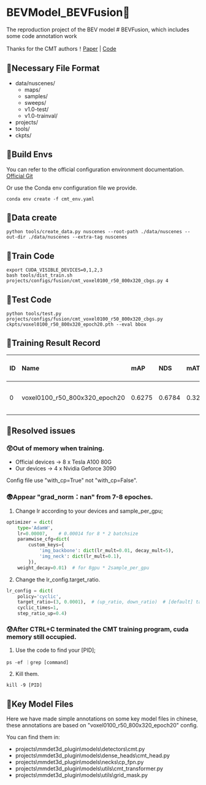 # BEVModel_BEVFusion🚖
The reproduction project of the BEV model # BEVFusion, which includes some code annotation work

Thanks for the CMT authors！[Paper](https://github.com/junjie18/CMT) | [Code](https://github.com/junjie18/CMT)

## 🌵Necessary File Format
- data/nuscenes/
  - maps/
  - samples/
  - sweeps/
  - v1.0-test/
  - v1.0-trainval/
- projects/
- tools/
- ckpts/

## 🌵Build Envs
You can refer to the official configuration environment documentation. [Official Git](https://github.com/junjie18/CMT)

Or use the Conda env configuration file we provide.
```
conda env create -f cmt_env.yaml
```

## 🌵Data create

```
python tools/create_data.py nuscenes --root-path ./data/nuscenes --out-dir ./data/nuscenes --extra-tag nuscenes
```

## 🌵Train Code
```
export CUDA_VISIBLE_DEVICES=0,1,2,3
bash tools/dist_train.sh projects/configs/fusion/cmt_voxel0100_r50_800x320_cbgs.py 4
```

## 🌵Test Code
```
python tools/test.py projects/configs/fusion/cmt_voxel0100_r50_800x320_cbgs.py ckpts/voxel0100_r50_800x320_epoch20.pth --eval bbox
```

## 🌵Training Result Record

ID | Name | mAP | NDS | mATE | mASE | mAOE | mAVE | mAAE | Per-class results | Epochs | Data | Learning rate | Batch_size | GPUs | Train_time | Eval_time | Log_file
:----------- | :----------- | :----------- | :----------- | :----------- | :----------- | :----------- | :----------- | :----------- | :----------- | :----------- | :----------- | :----------- | :----------- | :----------- | :----------- | :----------- | :-----------
0 | voxel0100_r50_800x320_epoch20 | 0.6275 | 0.6784 | 0.3294 | 0.2541 | 0.3035 | 0.2810 | 0.1853 |  ![img1](https://github.com/PrymceQ/BEVModel_CMT/assets/109404970/c8c6b476-3cac-47b8-8cdf-27bf5154910d) | 20 | All | optimizer.lr=0.00007, lr_config.target_ratio=(3, 0.0001), | 8, sample per gpu=2 | 4 x Nvidia Geforce 3090 | 4days8hours | 83.6s | work_dirs/cmt_voxel0100_r50_800x320_cbgs_20230717/


## 🌵Resolved issues
### 😲Out of memory when training.

- Official devices -> 8 x Tesla A100 80G
- Our devices -> 4 x Nvidia Geforce 3090

Config file use "with_cp=True" not "with_cp=False".

### 😨Appear "grad_norm：nan" from 7-8 epoches.

1. Change lr according to your devices and sample_per_gpu;
```python
optimizer = dict(
    type='AdamW',
    lr=0.00007,    # 0.00014 for 8 * 2 batchsize
    paramwise_cfg=dict(
        custom_keys={
            'img_backbone': dict(lr_mult=0.01, decay_mult=5),
            'img_neck': dict(lr_mult=0.1),
        }),
    weight_decay=0.01)  # for 8gpu * 2sample_per_gpu
```
2. Change the lr_config.target_ratio.
```python
lr_config = dict(
    policy='cyclic',
    target_ratio=(3, 0.0001),  # (up_ratio, down_ratio)  # [default] target_ratio=(6, 0.0001) # change the up_ratio=6 to 3
    cyclic_times=1,
    step_ratio_up=0.4)
```

### 😰After CTRL+C terminated the CMT training program, cuda memory still occupied.

1. Use the code to find your [PID];
```
ps -ef ｜grep [command]
```
2. Kill them.
```
kill -9 [PID]
```

## 🌵Key Model Files

Here we have made simple annotations on some key model files in chinese, these annotations are based on "voxel0100_r50_800x320_epoch20" config. 

You can find them in:
- projects\mmdet3d_plugin\models\detectors\cmt.py
- projects\mmdet3d_plugin\models\dense_heads\cmt_head.py
- projects\mmdet3d_plugin\models\necks\cp_fpn.py
- projects\mmdet3d_plugin\models\utils\cmt_transformer.py
- projects\mmdet3d_plugin\models\utils\grid_mask.py

